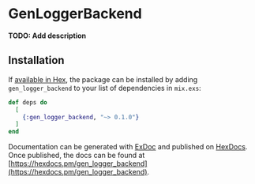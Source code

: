 # GenLoggerBackend

**TODO: Add description**

## Installation

If [available in Hex](https://hex.pm/docs/publish), the package can be installed
by adding `gen_logger_backend` to your list of dependencies in `mix.exs`:

```elixir
def deps do
  [
    {:gen_logger_backend, "~> 0.1.0"}
  ]
end
```

Documentation can be generated with [ExDoc](https://github.com/elixir-lang/ex_doc)
and published on [HexDocs](https://hexdocs.pm). Once published, the docs can
be found at [https://hexdocs.pm/gen_logger_backend](https://hexdocs.pm/gen_logger_backend).

